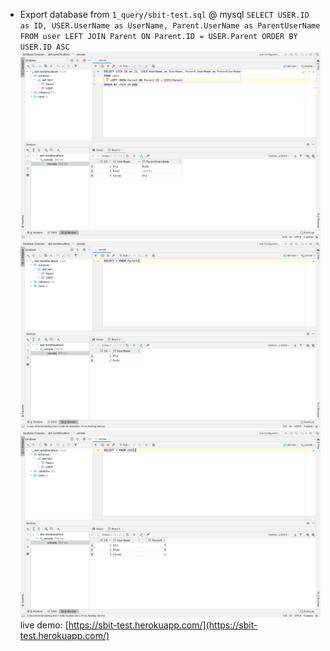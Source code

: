 - Export database from `1_query/sbit-test.sql` @ mysql
`SELECT USER.ID as ID, USER.UserName as UserName, Parent.UserName as ParentUserName FROM user LEFT JOIN Parent ON Parent.ID = USER.Parent ORDER BY USER.ID ASC`
![Result](images/result.png)
![Parent Table](images/parent.png)
![User Table](images/user.png)
live demo: [https://sbit-test.herokuapp.com/](https://sbit-test.herokuapp.com/)